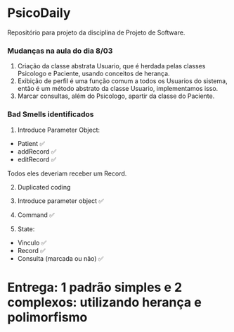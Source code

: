 # PsicoDaily

Repositório para projeto da disciplina de Projeto de Software.

### Mudanças na aula do dia 8/03
1. Criação da classe abstrata Usuario, que é herdada pelas classes Psicologo e Paciente, usando conceitos de herança.
2. Exibição de perfil é uma função comum a todos os Usuarios do sistema, então é um método abstrato da classe Usuario, implementamos isso.
3. Marcar consultas, além do Psicologo, apartir da classe do Paciente.

### Bad Smells identificados

1. Introduce Parameter Object: 
- Patient ✅
- addRecord ✅
- editRecord ✅

Todos eles deveriam receber um Record.

2. Duplicated coding

3. Introduce parameter object ✅

4. Command ✅

5. State:
- Vinculo ✅
- Record ✅
- Consulta (marcada ou não) ✅

# Entrega: 1 padrão simples e 2 complexos: utilizando herança e polimorfismo
